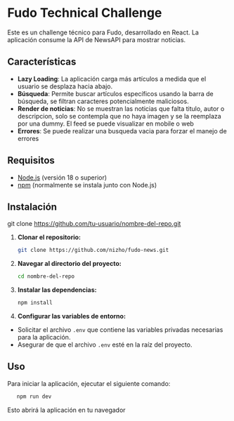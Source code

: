 # Fudo Technical Challenge

Este es un challenge técnico para Fudo, desarrollado en React. La aplicación consume la API de NewsAPI para mostrar noticias.

## Características

- **Lazy Loading**: La aplicación carga más artículos a medida que el usuario se desplaza hacia abajo.
- **Búsqueda**: Permite buscar artículos específicos usando la barra de búsqueda, se filtran caracteres potencialmente maliciosos.
- **Render de noticias**: No se muestran las noticias que falta titulo, autor o descripcion, solo se contempla que no haya imagen y se la reemplaza por una dummy. El feed se puede visualizar en mobile o web
- **Errores**: Se puede realizar una busqueda vacia para forzar el manejo de errores

## Requisitos

- [Node.js](https://nodejs.org/) (versión 18 o superior)
- [npm](https://www.npmjs.com/get-npm) (normalmente se instala junto con Node.js)

## Instalación

git clone https://github.com/tu-usuario/nombre-del-repo.git

1. **Clonar el repositorio:**

   ```bash
   git clone https://github.com/nizho/fudo-news.git
   ```

2. **Navegar al directorio del proyecto:**

   ```bash
   cd nombre-del-repo
   ```

3. **Instalar las dependencias:**

   ```bash
   npm install
   ```

4. **Configurar las variables de entorno:**

- Solicitar el archivo `.env` que contiene las variables privadas necesarias para la aplicación.
- Asegurar de que el archivo `.env` esté en la raíz del proyecto.

## Uso

Para iniciar la aplicación, ejecutar el siguiente comando:

```bash
   npm run dev
```

Esto abrirá la aplicación en tu navegador
